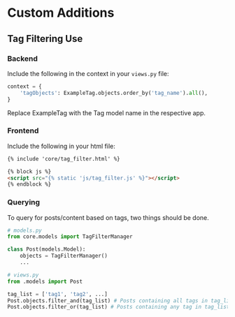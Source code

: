 # Custom Additions

## Tag Filtering Use

### Backend
Include the following in the context in your `views.py` file:
```python
context = {
	'tagObjects': ExampleTag.objects.order_by('tag_name').all(),
}
```
Replace ExampleTag with the Tag model name in the respective app.

### Frontend
Include the following in your html file:
```html
{% include 'core/tag_filter.html' %}

{% block js %}
<script src="{% static 'js/tag_filter.js' %}"></script>
{% endblock %}
```

### Querying
To query for posts/content based on tags, two things should be done.
```python
# models.py
from core.models import TagFilterManager

class Post(models.Model):
	objects = TagFilterManager()
	...

# views.py
from .models import Post

tag_list = ['tag1', 'tag2', ...]
Post.objects.filter_and(tag_list) # Posts containing all tags in tag_list
Post.objects.filter_or(tag_list) # Posts containing any tag in tag_list
```